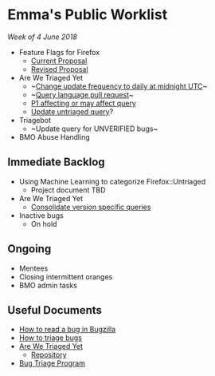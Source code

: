 # Emma's Public Worklist

_Week of 4 June 2018_

* Feature Flags for Firefox
  * [Current Proposal](https://github.com/mozilla/bug-handling/blob/master/policy/feature-flags.md)
  * [Revised Proposal](https://docs.google.com/document/d/1_IJh6lp64piz9FH1lWjO1PxTC0bARDJbOLj61_otViA/edit)
* Are We Triaged Yet
  * ~[Change update frequency to daily at midnight UTC](https://github.com/emceeaich/are-we-triaged-yet/issues/35)~
  * ~[Query language pull request](https://github.com/emceeaich/are-we-triaged-yet/pull/36)~
  * [P1 affecting or may affect query](https://github.com/emceeaich/are-we-triaged-yet/issues/38)
  * [Update untriaged query](https://github.com/emceeaich/are-we-triaged-yet/issues/41)? 
* Triagebot
  * ~Update query for UNVERIFIED bugs~
* BMO Abuse Handling

## Immediate Backlog

* Using Machine Learning to categorize Firefox::Untriaged
  * Project document TBD
* Are We Triaged Yet
  * [Consolidate version specific queries](https://github.com/emceeaich/are-we-triaged-yet/issues/43)
* Inactive bugs
  * On hold

## Ongoing

* Mentees
* Closing intermittent oranges
* BMO admin tasks

## Useful Documents

* [How to read a bug in Bugzilla](https://www.youtube.com/watch?v=9_2k4RIrM_o)
* [How to triage bugs](https://github.com/mozilla/bug-handling/blob/master/policy/triage-bugzilla.md)
* [Are We Triaged Yet](https://are-we-triaged-yet.herokuapp.com/) 
  * [Repository](https://github.com/emceeaich/are-we-triaged-yet)
* [Bug Triage Program](https://wiki.mozilla.org/Bug_Triage)
